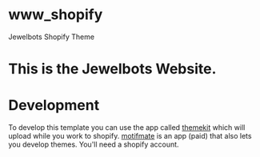 # www_shopify
Jewelbots Shopify Theme


# This is the Jewelbots Website.

# Development
To develop this template you can use the app called [themekit](https://shopify.github.io/themekit/) which will upload while you work to shopify. [motifmate](http://motifmate.com/) is an app (paid) that also lets you develop themes. You'll need a shopify account.
